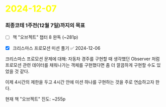 # <span style="color:yellow">2024-12-07</span>
### 최종코테 1주전(12월 7일)까지의 목표
- [ ] 책 "오브젝트" 챕터 8 완독 (~281p)
- [x] 크리스마스 프로모션 미션 풀기 ✅ 2024-12-06



크리스마스 프로모션 문제에 대해: 자동차 경주를 구현할 때 생각했던 Observer 처럼 
프로모션 관련 데이터를 채워나가는 객체를 구현했다면 좀 더 깔끔하게 구현할 수도 있었을 것 같다.

이제 4시간의 제한을 두고 4시간 안에 미션 하나를 구현하는 것을 주로 연습하고자 한다.


현재 책 "오브젝트" 진도: ~255p